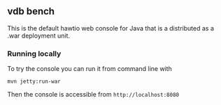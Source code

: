 vdb bench
---------------------------

This is the default hawtio web console for Java that is a distributed as a .war deployment unit.


### Running locally

To try the console you can run it from command line with

    mvn jetty:run-war

Then the console is accessible from `http://localhost:8080`

